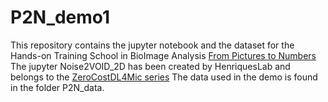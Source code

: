 # P2N_demo1

This repository contains the jupyter notebook and the dataset for the Hands-on Training School in BioImage Analysis [From Pictures to Numbers](https://www.uantwerpen.be/en/summer-winter-schools/from-pictures-to-numbers/) 
The jupyter Noise2VOID_2D has been created by HenriquesLab and belongs to the [ZeroCostDL4Mic series](https://github.com/HenriquesLab/ZeroCostDL4Mic/tree/master)
The data used in the demo is found in the folder P2N_data.
